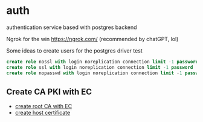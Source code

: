 # auth
authentication service based with postgres backend

Ngrok for the win
https://ngrok.com/ (recommended by chatGPT, lol)

Some ideas to create users for the postgres driver test

```sql
create role nossl with login noreplication connection limit -1 password 'nossl';
create role ssl with login noreplication connection limit -1 password 'sll';
create role nopasswd with login noreplication connection limit -1 password null;
```

## Create CA PKI with EC

- [create root CA with EC][root-ca-with-ec]
- [create host certificate][host-cert]

[root-ca-with-ec]: https://node-security.com/posts/openssl-creating-a-ca/
[host-cert]: https://node-security.com/posts/openssl-creating-a-host-certificate/






